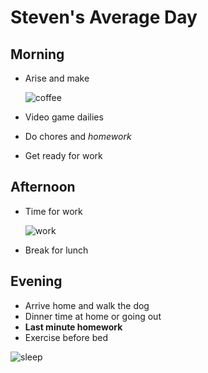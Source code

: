 # Steven's Average Day

## Morning
- Arise and make
  
   ![coffee](https://i.pinimg.com/originals/89/96/4b/89964bb1ba568b0e32fcf5eeff68602d.gif)
- Video game dailies
- Do chores and *homework*
- Get ready for work

## Afternoon
- Time for work
  
  ![work](https://media0.giphy.com/media/QOnzwcNNZ0Ab1RoGHt/giphy.gif)
- Break for lunch


## Evening
- Arrive home and walk the dog
- Dinner time at home or going out
- **Last minute homework**
- Exercise before bed

![sleep](https://media0.giphy.com/media/v1.Y2lkPTc5MGI3NjExMmw2YXRtNmJ0aWpvcW5ueHBpd2JzdnRyaDU4cTFjZHJocG15MmNrbiZlcD12MV9pbnRlcm5hbF9naWZfYnlfaWQmY3Q9Zw/7FfUhvnmzsgow/giphy.gif)

